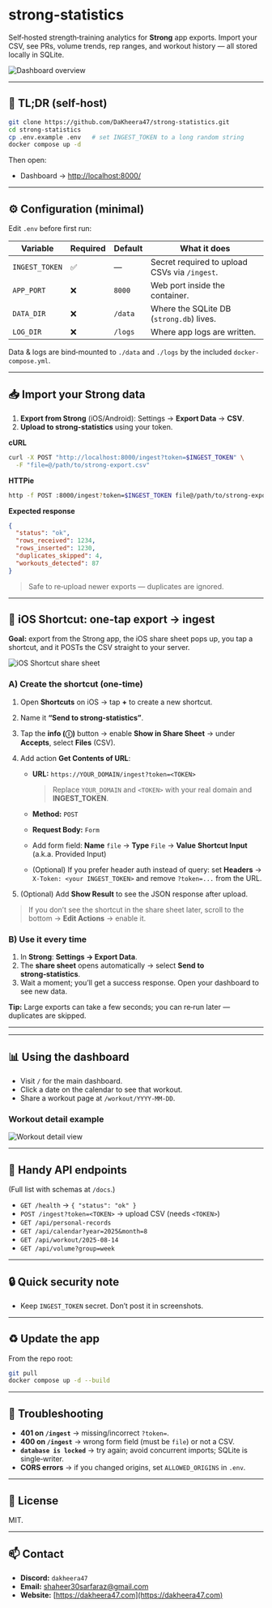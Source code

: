 # strong-statistics

Self‑hosted strength‑training analytics for **Strong** app exports. Import your CSV, see PRs, volume trends, rep ranges, and workout history — all stored locally in SQLite.

![Dashboard overview](screenshots/full%20page%20desktop.png)

---

## 🚀 TL;DR (self‑host)

```bash
git clone https://github.com/DaKheera47/strong-statistics.git
cd strong-statistics
cp .env.example .env   # set INGEST_TOKEN to a long random string
docker compose up -d
```

Then open:

* Dashboard → [http://localhost:8000/](http://localhost:8000/)

---

## ⚙️ Configuration (minimal)

Edit `.env` before first run:

| Variable       | Required | Default | What it does                                  |
| -------------- | -------- | ------- | --------------------------------------------- |
| `INGEST_TOKEN` | ✅        | —       | Secret required to upload CSVs via `/ingest`. |
| `APP_PORT`     | ❌        | `8000`  | Web port inside the container.                |
| `DATA_DIR`     | ❌        | `/data` | Where the SQLite DB (`strong.db`) lives.      |
| `LOG_DIR`      | ❌        | `/logs` | Where app logs are written.                   |

Data & logs are bind‑mounted to `./data` and `./logs` by the included `docker-compose.yml`.

---

## 📥 Import your Strong data

1. **Export from Strong** (iOS/Android): Settings → **Export Data** → **CSV**.
2. **Upload to strong-statistics** using your token.

**cURL**

```bash
curl -X POST "http://localhost:8000/ingest?token=$INGEST_TOKEN" \
  -F "file=@/path/to/strong-export.csv"
```

**HTTPie**

```bash
http -f POST :8000/ingest?token=$INGEST_TOKEN file@/path/to/strong-export.csv
```

**Expected response**

```json
{
  "status": "ok",
  "rows_received": 1234,
  "rows_inserted": 1230,
  "duplicates_skipped": 4,
  "workouts_detected": 87
}
```

> Safe to re‑upload newer exports — duplicates are ignored.

---

## 📱 iOS Shortcut: one‑tap export → ingest

**Goal:** export from the Strong app, the iOS share sheet pops up, you tap a shortcut, and it POSTs the CSV straight to your server.

![iOS Shortcut share sheet](screenshots/shortcut.jpg)

### A) Create the shortcut (one‑time)

1. Open **Shortcuts** on iOS → tap **+** to create a new shortcut.
2. Name it **“Send to strong‑statistics”**.
3. Tap the **info (ⓘ)** button → enable **Show in Share Sheet** → under **Accepts**, select **Files** (CSV).
4. Add action **Get Contents of URL**:

   * **URL:** `https://YOUR_DOMAIN/ingest?token=<TOKEN>`

     > Replace `YOUR_DOMAIN` and `<TOKEN>` with your real domain and **INGEST\_TOKEN**.
   * **Method:** `POST`
   * **Request Body:** `Form`
   * Add form field: **Name** `file` → **Type** `File` → **Value** **Shortcut Input** (a.k.a. Provided Input)
   * (Optional) If you prefer header auth instead of query: set **Headers** → `X-Token: <your INGEST_TOKEN>` and remove `?token=...` from the URL.
5. (Optional) Add **Show Result** to see the JSON response after upload.

> If you don’t see the shortcut in the share sheet later, scroll to the bottom → **Edit Actions** → enable it.

### B) Use it every time

1. In **Strong**: **Settings → Export Data**.
2. The **share sheet** opens automatically → select **Send to strong‑statistics**.
3. Wait a moment; you’ll get a success response. Open your dashboard to see new data.

**Tip:** Large exports can take a few seconds; you can re‑run later — duplicates are skipped.

---

---

## 📊 Using the dashboard

* Visit `/` for the main dashboard.
* Click a date on the calendar to see that workout.
* Share a workout page at `/workout/YYYY-MM-DD`.

### Workout detail example

![Workout detail view](screenshots/one%20workout.png)

---

## 🔌 Handy API endpoints

(Full list with schemas at `/docs`.)

* `GET /health` → `{ "status": "ok" }`
* `POST /ingest?token=<TOKEN>` → upload CSV (needs `<TOKEN>`)
* `GET /api/personal-records`
* `GET /api/calendar?year=2025&month=8`
* `GET /api/workout/2025-08-14`
* `GET /api/volume?group=week`

---

## 🔒 Quick security note

* Keep `INGEST_TOKEN` secret. Don’t post it in screenshots.

---

## ♻️ Update the app

From the repo root:

```bash
git pull
docker compose up -d --build
```

---

## 🧪 Troubleshooting

* **401 on `/ingest`** → missing/incorrect `?token=`.
* **400 on `/ingest`** → wrong form field (must be `file`) or not a CSV.
* **`database is locked`** → try again; avoid concurrent imports; SQLite is single‑writer.
* **CORS errors** → if you changed origins, set `ALLOWED_ORIGINS` in `.env`.

---

## 📝 License

MIT.

---

## 📫 Contact

- **Discord:** `dakheera47`
- **Email:** [shaheer30sarfaraz@gmail.com](mailto\:shaheer30sarfaraz@gmail.com)
- **Website:** [https://dakheera47.com](https://dakheera47.com)
